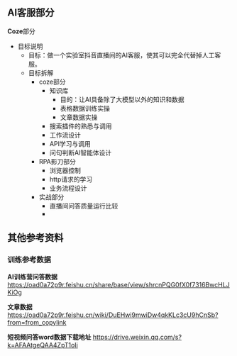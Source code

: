 ## AI客服部分

**Coze**部分

- 目标说明
	- 目标：做一个实验室抖音直播间的AI客服，使其可以完全代替掉人工客服。
	- 目标拆解
		- coze部分
			- 知识库
				- 目的：让AI具备除了大模型以外的知识和数据
				- 表格数据训练实操
				- 文章数据实操
			- 搜索插件的熟悉与调用
			- 工作流设计
			- API学习与调用
			- 问句判断AI智能体设计
		- RPA影刀部分
			- 浏览器控制
			- http请求的学习
			- 业务流程设计
		- 实战部分
			- 直播间问答质量运行比较
			- 




## 其他参考资料


### 训练参考数据

**AI训练营问答数据**
https://oad0a72p9r.feishu.cn/share/base/view/shrcnPQG0fX0f7316BwcHLJKiOg

**文章数据**
https://oad0a72p9r.feishu.cn/wiki/DuEHwi9mwiDw4qkKLc3cU9hCnSb?from=from_copylink

**短视频问答word数据下载地址**
https://drive.weixin.qq.com/s?k=AFAAtgeQAA4ZpT1oIi